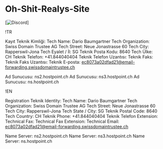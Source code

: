 # Oh-Shit-Realys-Site


[![Discord](https://cdn.discordapp.com/attachments/820010732245483620/845623231205212190/ez.PNG)]

!TR 

Kayıt Teknik Kimliği:
Tech Name: Dario Baumgartner
Tech Organization: Swiss Domain Trustee AG
Tech Street: Neue Jonastrasse 60
Tech City: Rapperswil-Jona 
Tech Eyalet / İl: SG
Teknik Posta Kodu: 8640
Tech Ülke: CH
Teknik Telefon: +41.844040404
Teknik Telefon Uzantısı:
Teknik Faks:   
Teknik Faks Uzantısı: 
Teknik E-posta: ec8073a02dfad21@email-forwarding.swissdomaintrustee.ch

Ad Sunucusu: ns2.hostpoint.ch
Ad Sunucusu: ns3.hostpoint.ch
Ad Sunucusu: ns.hostpoint.ch

!EN


Registration Teknik Identity: Tech Name: Dario Baumgartner Tech Organization: Swiss Domain Trustee AG Tech Street: Neue Jonastrasse 60 Tech City: Rapperswil-Jona Tech State / City: SG Teknik Postal Code: 8640 Tech Country: CH Teknik Phone: +41.844040404 Teknik Telefon Extension: Technical Fax:
Technical Fax Extension: Technical Email: ec8073a02dfad21@email-forwarding.swissdomaintrustee.ch

Name Server: ns2.hostpoint.ch Name Server: ns3.hostpoint.ch Name Server: ns.hostpoint.ch
